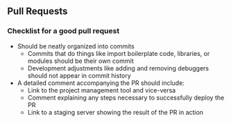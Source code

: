 ## Pull Requests

### Checklist for a good pull request
- Should be neatly organized into commits
  - Commits that do things like import boilerplate code, libraries, or modules should be their own commit
  - Development adjustments like adding and removing debuggers should not appear in commit history
- A detailed comment accompanying the PR should include:
  - Link to the project management tool and vice-versa
  - Comment explaining any steps necessary to successfully deploy the PR
  - Link to a staging server showing the result of the PR in action
